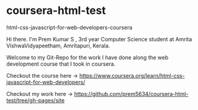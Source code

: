 # coursera-html-test
html-css-javascript-for-web-developers-coursera

Hi there. I'm Prem Kumar S , 3rd year Computer Science student at Amrita VishwaVidyapeetham, Amritapuri, Kerala. 

Welcome to my Git-Repo for the work I have done along the web development course that I took in coursera.

Checkout the course here -> https://www.coursera.org/learn/html-css-javascript-for-web-developers/

Checkout my work here -> https://github.com/prem5634/coursera-html-test/tree/gh-pages/site

